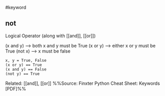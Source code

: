 #keyword 
## not 

Logical Operator (along with [[and]], [[or]])

(x and y) --> both x and y must be True
(x or y) --> either x or y must be True
(not x) --> x must be false

```
x, y = True, False
(x or y) == True
(x and y) == False
(not y) == True
```

Related: [[and]], [[or]]
%%Source: Finxter Python Cheat Sheet: Keywords [PDF]%%